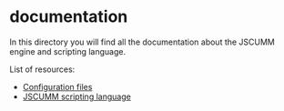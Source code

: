 # documentation
In this directory you will find all the documentation about the JSCUMM engine and scripting language. 

List of resources:
- [Configuration files](./Configuration_files.md)
- [JSCUMM scripting language](JSCUMM_scripting_language.md)

